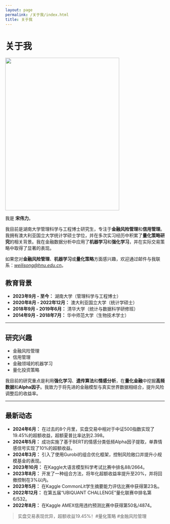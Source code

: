 ```yaml
---
layout: page
permalink: /关于我/index.html
title: 关于我
---
```


# 关于我

<img src="https://sowelswl.github.io/weilisong.jpg" class="floatpic" width="360" height="480">

我是 **宋伟力**。

我目前是湖南大学管理科学与工程博士研究生，专注于**金融风险管理**和**信用管理**。我拥有澳大利亚国立大学统计学硕士学位，并在多次实习经历中积累了**量化策略研究**的相关背景。我在金融数据分析中应用了**机器学习**和**强化学习**，并在实际交易策略中取得了显著的表现。

如果您对**金融风险管理**、**机器学习**或**量化策略**方面感兴趣，欢迎通过邮件与我联系：*weilisong@hnu.edu.cn*。

## 教育背景

- **2023年9月 - 至今：** 湖南大学（管理科学与工程博士）
- **2020年8月 - 2022年12月：** 澳大利亚国立大学（统计学硕士）
- **2018年9月 - 2019年6月：** 清华大学（统计与数据科学研修班）
- **2014年9月 - 2018年7月：** 华中师范大学（生物技术学士）

---

## 研究兴趣

- 金融风险管理
- 信用管理
- 金融领域的机器学习
- 量化投资策略

我目前的研究重点是利用**强化学习**、**遗传算法**和**情感分析**，在**量化金融**中挖掘**高频数据**和**Alpha因子**。我致力于将先进的金融模型与真实世界数据相结合，提升风险调整后的收益率。

---

## 最新动态

- **2024年6月：** 在过去的8个月里，实盘交易中相对于中证500指数实现了19.45%的超额收益，超额夏普比率达到2.398。
- **2024年5月：** 成功实施了基于BERT的情感分类低频Alpha因子提取，单靠情感信号实现了10%的超额收益。
- **2024年3月：** 引入了使用Gurobi的组合优化框架，控制风险敞口并提升小规模基金的表现。
- **2023年10月：** 在Kaggle大语言模型科学考试比赛中排名88/2664。
- **2023年8月：** 开发了一种组合方法，将年化超额收益率提升至20%，并将回撤控制在3%以内。
- **2023年5月：** 在Kaggle CommonLit学生摘要能力评估比赛中获得第23名。
- **2022年12月：** 在第五届“UBIQUANT CHALLENGE”量化联赛中排名第6/532。
- **2022年8月：** 在Kaggle AMEX信用违约预测比赛中获得第50名/4874。

<blockquote class="twitter-tweet"><p lang="zh" dir="ltr">实盘交易表现优异，超额收益19.45%！#量化策略 #金融风险管理</p></blockquote>

